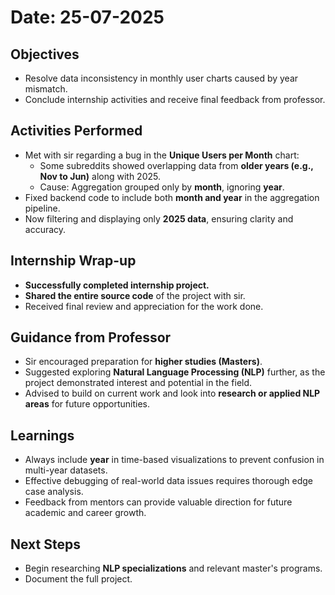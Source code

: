 # Date: 25-07-2025

## Objectives

- Resolve data inconsistency in monthly user charts caused by year mismatch.
- Conclude internship activities and receive final feedback from professor.

## Activities Performed

- Met with sir regarding a bug in the **Unique Users per Month** chart:
  - Some subreddits showed overlapping data from **older years (e.g., Nov to Jun)** along with 2025.
  - Cause: Aggregation grouped only by **month**, ignoring **year**.
- Fixed backend code to include both **month and year** in the aggregation pipeline.
- Now filtering and displaying only **2025 data**, ensuring clarity and accuracy.

## Internship Wrap-up

- **Successfully completed internship project.**
- **Shared the entire source code** of the project with sir.
- Received final review and appreciation for the work done.

## Guidance from Professor

- Sir encouraged preparation for **higher studies (Masters)**.
- Suggested exploring **Natural Language Processing (NLP)** further, as the project demonstrated interest and potential in the field.
- Advised to build on current work and look into **research or applied NLP areas** for future opportunities.

## Learnings

- Always include **year** in time-based visualizations to prevent confusion in multi-year datasets.
- Effective debugging of real-world data issues requires thorough edge case analysis.
- Feedback from mentors can provide valuable direction for future academic and career growth.

## Next Steps

- Begin researching **NLP specializations** and relevant master's programs.
- Document the full project.
